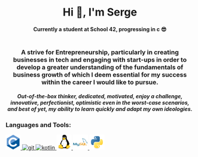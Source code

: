 <h1 align="center">Hi 👋, I'm Serge</h1>
<h4 align="center">Currently a student at School 42, progressing in c 😎</h4>

<h3 align="center"><br>A strive for Entrepreneurship, particularly in creating businesses in tech and engaging with start-ups in order to develop a greater understanding of the fundamentals of business growth of which I deem essential for my success within the career I would like to pursue.</h3>

<h5 align="center">Out-of-the-box thinker, dedicated, motivated, enjoy a challenge, innovative, perfectionist, optimistic even in the worst-case scenarios, and best of yet, my ability to learn quickly and adapt my own ideologies.</h5>

<h3 align="left">Languages and Tools:</h3>
<!-- Add your list of tools/icons here -->

<!-- Add your list of tools/icons here -->

<!-- Add your list of tools/icons here -->

<p align="left"> <a href="https://www.cprogramming.com/" target="_blank" rel="noreferrer"> <img src="https://raw.githubusercontent.com/devicons/devicon/master/icons/c/c-original.svg" alt="c" width="40" height="40"/> </a> <a href="https://git-scm.com/" target="_blank" rel="noreferrer"> <img src="https://www.vectorlogo.zone/logos/git-scm/git-scm-icon.svg" alt="git" width="40" height="40"/> </a> <a href="https://kotlinlang.org" target="_blank" rel="noreferrer"> <img src="https://www.vectorlogo.zone/logos/kotlinlang/kotlinlang-icon.svg" alt="kotlin" width="40" height="40"/> </a> <a href="https://www.linux.org/" target="_blank" rel="noreferrer"> <img src="https://raw.githubusercontent.com/devicons/devicon/master/icons/linux/linux-original.svg" alt="linux" width="40" height="40"/> </a> <a href="https://www.mysql.com/" target="_blank" rel="noreferrer"> <img src="https://raw.githubusercontent.com/devicons/devicon/master/icons/mysql/mysql-original-wordmark.svg" alt="mysql" width="40" height="40"/> </a> <a href="https://www.python.org" target="_blank" rel="noreferrer"> <img src="https://raw.githubusercontent.com/devicons/devicon/master/icons/python/python-original.svg" alt="python" width="40" height="40"/> </a> </p>

